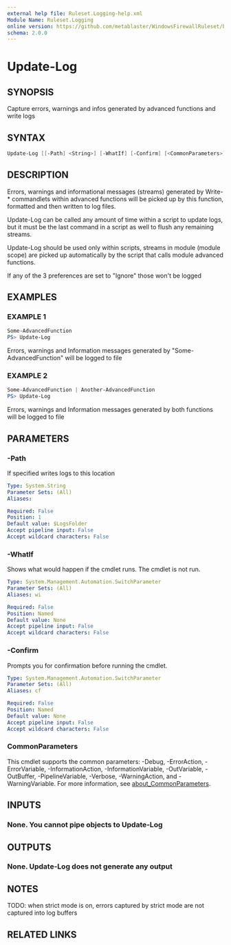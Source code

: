 ```yaml
---
external help file: Ruleset.Logging-help.xml
Module Name: Ruleset.Logging
online version: https://github.com/metablaster/WindowsFirewallRuleset/blob/master/Modules/Ruleset.Logging/Help/en-US/Update-Log.md
schema: 2.0.0
---
```


# Update-Log

## SYNOPSIS

Capture errors, warnings and infos generated by advanced functions and write logs

## SYNTAX

```powershell
Update-Log [[-Path] <String>] [-WhatIf] [-Confirm] [<CommonParameters>]
```

## DESCRIPTION

Errors, warnings and informational messages (streams) generated by Write-* commandlets within
advanced functions will be picked up by this function, formatted and then written to log files.

Update-Log can be called any amount of time within a script to update logs, but it must be the last
command in a script as well to flush any remaining streams.

Update-Log should be used only within scripts, streams in module (module scope) are picked up
automatically by the script that calls module advanced functions.

If any of the 3 preferences are set to "Ignore" those won't be logged

## EXAMPLES

### EXAMPLE 1

```powershell
Some-AdvancedFunction
PS> Update-Log
```

Errors, warnings and Information messages generated by "Some-AdvancedFunction" will be logged to file

### EXAMPLE 2

```powershell
Some-AdvancedFunction | Another-AdvancedFunction
PS> Update-Log
```

Errors, warnings and Information messages generated by both functions will be logged to file

## PARAMETERS

### -Path

If specified writes logs to this location

```yaml
Type: System.String
Parameter Sets: (All)
Aliases:

Required: False
Position: 1
Default value: $LogsFolder
Accept pipeline input: False
Accept wildcard characters: False
```

### -WhatIf

Shows what would happen if the cmdlet runs.
The cmdlet is not run.

```yaml
Type: System.Management.Automation.SwitchParameter
Parameter Sets: (All)
Aliases: wi

Required: False
Position: Named
Default value: None
Accept pipeline input: False
Accept wildcard characters: False
```

### -Confirm

Prompts you for confirmation before running the cmdlet.

```yaml
Type: System.Management.Automation.SwitchParameter
Parameter Sets: (All)
Aliases: cf

Required: False
Position: Named
Default value: None
Accept pipeline input: False
Accept wildcard characters: False
```

### CommonParameters

This cmdlet supports the common parameters: -Debug, -ErrorAction, -ErrorVariable, -InformationAction, -InformationVariable, -OutVariable, -OutBuffer, -PipelineVariable, -Verbose, -WarningAction, and -WarningVariable. For more information, see [about_CommonParameters](http://go.microsoft.com/fwlink/?LinkID=113216).

## INPUTS

### None. You cannot pipe objects to Update-Log

## OUTPUTS

### None. Update-Log does not generate any output

## NOTES

TODO: when strict mode is on, errors captured by strict mode are not captured into log buffers

## RELATED LINKS
